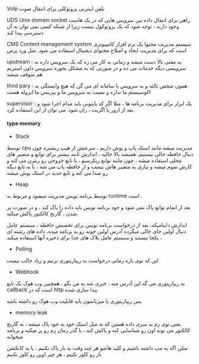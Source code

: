 
VoIp تلفن اینترنی پروتوکلی برای انتقال صوت

UDS Unix domain socket  راهی برای انتقال داده بین سرویس هایی که در یک هاست وجود دارند ، توجه شود که یک پروتوکول نیست زیرا از شبکه کسی نمی توان به آن دسترسی پیدا کند

CMS Content management system سیستم مدیریت محتوا یک نرم افزار کامپیوتری است که برای مدیریت ایجاد و اصلاح محتوای دیجیتال استفاده می شود. مثل ورد پرس

upstream : به معنی بالا دست میشه و زمانی به کار می ره که یک سرویس داره به سرویسی دیگه خدمات می ده و در صورتی که به مشکل بخوره  سرویس داون استریم هم متوقف میشه

third pary : همون شخص ثالثه و به سرویس یا سامانه ای می گن که هیچ وابستگی به اکوسیستم ما نداره و نسبت به سرویس ما و بیزینس ما ایزوله هست

supervisor : یک ابزار برای مدیریت برنامه ها ، مثلا اگر کد پایتونی باید مدام اجرا شود و بعد از  ارور یا اگزیت ، ران شود. می توان از این استفاده کرد.

#### type memory

+ Stack 

توسط cpu مدیریت میشه مانند استک پاپ و پوش داریم ، سرعتش از هیپ ریشتره چون دنبال حافظه خالی نیستیم، همیشه بالا خالیه ، اندازش ثابته
بیشتر برای توابع و متغییر های محلی استفاده میشه ، چون مانند توابع ریکرسیو ، یا تابع خروجی رو ریترن می کنه و کارش تموم میشه و نیازی به متغییر هاش نیست و از حافظه پاپ می شه ، یا یه تابع دیگه رو صدا می کنه و تابع جدید در استک پوش میشه

+ Heap 

توسط برنامه نویس مدیریت میشود و مربوط به runtime است . 

بعد از اتمام توابع پاک نمی شود و خود برنامه نویس باید داده را پاک کند ، و در صورت پر شدن ، گاربج کالکتور پاکش میکنه.

اندازش داینامیکه. بعد از درخواست برنامه نویس برای تخصیص حافظه ، سیستم عامل دنبال اولین جای خالی میگرده  آدرس اولین خونه رو به برنامه میده، داده های رشته ای یکجا نیستند و سیستم عامل بلاک های جدا برای ذخیره آنها استفاده میکند ،

+ Polling

این که توی بازه زمانی درخواست به ریپازیتوری بزنیم و زیاد جالب نیست

+ Webhook

به ریپازیتوری می گه این آدرس منه ، خبری شد به من بگو ، همچنین وب هوک یک تابع callback است که در http پیدا سازی شده

پس ریپازیتوری یا میزبانمون باید قابلیت وب هوک رو داشته باشه


+ memory leak

یعنی توی رم یه سری داده هستن که نه مثل استک خود به خود پاک میشه ، نه گاربج کالکتور می تونه اون رو شناسایی کنه و پاکش کنه ، با گذر زمان رم رو پر میکنه و برنامه میخوابه

مثلن اگه یه مپ داشته باشیم و کلید هاشو هر چند وقت یه بار پاک نکنیم ، یا یه کانکشن باز رو کلوز نکنیم ، هر چیز اوپن رو کلوز نکنیم

